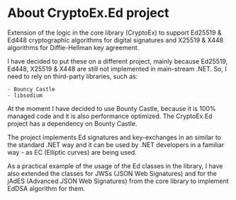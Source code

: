 # About CryptoEx.Ed project

Extension of the logic in the core library (CryptoEx) to support Ed25519 & Ed448 cryptographic algorithms for digital signatures and X25519 & X448 algorithms for Diffie-Hellman key agreement.

I have decided to put these on a different project, mainly because Ed25519, Ed448, X25519 & X448 are still not implemented in main-stream .NET. So, I need to rely on third-party libraries, such as:

    - Bouncy Castle
    - libsodium

At the moment I have decided to use Bounty Castle, because it is 100% managed code and it is also performance optimized. The CryptoEx.Ed project has a dependency on Bounty Castle.

The project implements Ed signatures and key-exchanges in an similar to the standard .NET way and it can be used by .NET developers in a familiar way - as EC (Elliptic curves) are being used.

As a practical example of the usage of the Ed classes in the library, I have also extended the classes for JWSs (JSON Web Signatures) and for the jAdES (Advanced JSON Web Signatures) from the core library to implement EdDSA algorithm for them.